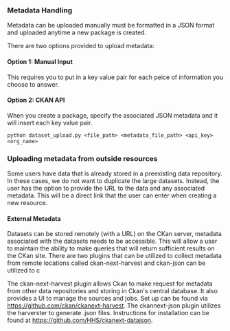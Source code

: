 ### Metadata Handling
Metadata can be uploaded manually must be formatted in a JSON format and uploaded anytime a new package is created.

There are two options provided to upload metadata:

#### Option 1: Manual Input

This requires you to put in a key value pair for each peice of information you choose to answer. 

#### Option 2: CKAN API

When you create a package, specify the associated JSON metadata and it will insert each key value pair. 

```
python dataset_upload.py <file_path> <metadata_file_path> <api_key> <org_name>

```

### Uploading metadata from outside resources
Some users have data that is already stored in a preexisting data repository. In these cases, we do not want to duplicate the large datasets. Instead, the user has the option to provide the URL to the data and any associated metadata. This will be a direct link that the user can enter when creating a new resource.

#### External Metadata
Datasets can be stored remotely (with a URL) on the CKan server, metadata associated with the datasets needs to be accessible. This will allow a user to maintain the ability to make queries that will return sufficient results on the CKan site. There are two plugins that can be utilized to collect metadata from remote locations called ckan-next-harvest and ckan-json can be utilized to c

The ckan-next-harvest plugin  allows Ckan to make request for metadata from other data repositories and storing in Ckan's central database. It also provides a UI to manage the sources and jobs. Set up can be found via https://github.com/ckan/ckanext-harvest. The ckannext-json plugin utilizes the harverster to generate .json files. Instructions for installation can be found at https://github.com/HHS/ckanext-datajson.
